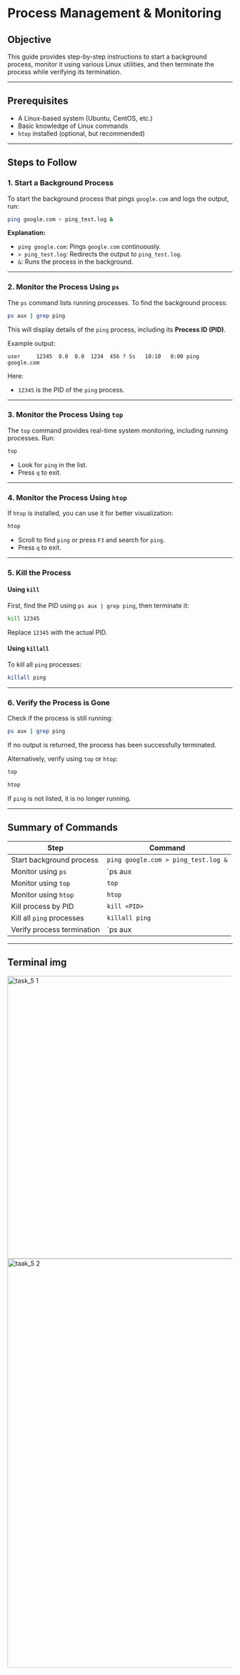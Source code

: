 # Process Management & Monitoring

## Objective
This guide provides step-by-step instructions to start a background process, monitor it using various Linux utilities, and then terminate the process while verifying its termination.

---

## Prerequisites
- A Linux-based system (Ubuntu, CentOS, etc.)
- Basic knowledge of Linux commands
- `htop` installed (optional, but recommended)

---

## Steps to Follow

### 1. Start a Background Process
To start the background process that pings `google.com` and logs the output, run:
```bash
ping google.com > ping_test.log &
```
**Explanation:**
- `ping google.com`: Pings `google.com` continuously.
- `> ping_test.log`: Redirects the output to `ping_test.log`.
- `&`: Runs the process in the background.

---

### 2. Monitor the Process Using `ps`
The `ps` command lists running processes. To find the background process:
```bash
ps aux | grep ping
```
This will display details of the `ping` process, including its **Process ID (PID)**.

Example output:
```
user     12345  0.0  0.0  1234  456 ? Ss   10:10   0:00 ping google.com
```
Here:
- `12345` is the PID of the `ping` process.

---

### 3. Monitor the Process Using `top`
The `top` command provides real-time system monitoring, including running processes. Run:
```bash
top
```
- Look for `ping` in the list.
- Press `q` to exit.

---

### 4. Monitor the Process Using `htop`
If `htop` is installed, you can use it for better visualization:
```bash
htop
```
- Scroll to find `ping` or press `F3` and search for `ping`.
- Press `q` to exit.

---

### 5. Kill the Process
#### Using `kill`
First, find the PID using `ps aux | grep ping`, then terminate it:
```bash
kill 12345
```
Replace `12345` with the actual PID.

#### Using `killall`
To kill all `ping` processes:
```bash
killall ping
```

---

### 6. Verify the Process is Gone
Check if the process is still running:
```bash
ps aux | grep ping
```
If no output is returned, the process has been successfully terminated.

Alternatively, verify using `top` or `htop`:
```bash
top
```
```bash
htop
```
If `ping` is not listed, it is no longer running.

---

## Summary of Commands
| Step | Command |
|------|---------|
| Start background process | `ping google.com > ping_test.log &` |
| Monitor using `ps` | `ps aux | grep ping` |
| Monitor using `top` | `top` |
| Monitor using `htop` | `htop` |
| Kill process by PID | `kill <PID>` |
| Kill all `ping` processes | `killall ping` |
| Verify process termination | `ps aux | grep ping` |

---
## Terminal img

<img width="633" alt="task_5 1" src="https://github.com/user-attachments/assets/716813bd-7288-43e3-b2ae-fbd1e8cc8712" />

<img width="916" alt="taak_5 2" src="https://github.com/user-attachments/assets/5422730b-6653-492b-920f-110993a93843" />






